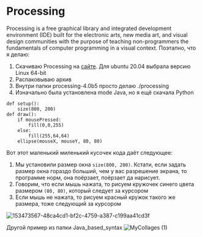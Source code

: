 # Processing
Processing is a free graphical library and integrated development environment (IDE) built for the electronic arts, new media art, and visual design communities with the purpose of teaching non-programmers the fundamentals of computer programming in a visual context.
Поэтапно, что я делаю:
1. Скачиваю Processing на [сайте](https://processing.org/download). Для ubuntu 20.04 выбрала версию Linux 64-bit
2. Распаковываю архив
3. Внутри папки processing-4.0b5 просто делаю ./processing
4. Изначально была установлена mode Java, но я ещё скачала Python
```
def setup():
    size(800, 200)
def draw():
    if mousePressed:
        fill(0,0,255)
    else:
        fill(255,64,64)
    ellipse(mouseX, mouseY, 80, 80)
```
   

Вот этот маленький миленький кусочек кода даёт следующее:
1. Мы установили размер окна `size(800, 200)`. Кстати, если задать размер окна гораздо больший, чем у вас разрешение экрана, то программе норм, она поёрзает, поёрзает да нарисует.
2. Говорим, что если мышь нажата, то рисуем кружочек синего цвета размером `(80, 80)`, который следует за курсором
3. Если мышь не нажата, то рисуем красный кружок такого же размера, тоже следующий за курсором

![153473567-48ca4cd1-bf2c-4759-a387-c199aa41cd3f](https://user-images.githubusercontent.com/84707645/153637790-35aac18f-f34c-4d75-9a34-1329a1518fbf.png)

Другой пример из папки Java_based_syntax
![MyCollages (1)](https://user-images.githubusercontent.com/84707645/153638001-07caad3f-639c-4f46-95b3-52e7946adb90.jpg)
